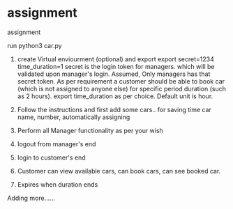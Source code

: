 # assignment
assignment

run python3 car.py
1. create Virtual enviourment (optional) and export export secret=1234 time_duration=1
   secret is the login token for managers. which will be validated upon manager's login. 
   Assumed, Only managers has that secret token.
   As per requirement a customer should be able to book car (which is not assigned to anyone else) for specific period duration (such as 2 hours).
   export time_duration as per choice. Default unit is hour.
   
2. Follow the instructions and first add some cars.. for saving time car name, number, automatically assigning
3. Perform all Manager functionality as per your wish
4. logout from manager's end
5. login to customer's end
6. Customer can view available cars, can book cars, can see booked car.
7. Expires when duration ends

Adding more......
